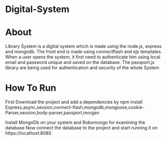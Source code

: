 # Digital-System


# About
Library System is a digital system which is made using the node.js, express and mongodb. The front end is made using connectflash and ejs templates. When a user opens the system, it first need to authenticate him using local email and password unique and saved on the database.
The passport.js library are being used for authentication and security of the whole System

# How To Run

First Download the project and add a dependencies by npm install  Express,async,session,connect-flash,mongodb,mongoose,cookie-Parser,session,body-parser,passport,morgan

Install MongoDb on your system and Robomongo for examining the database
Now connect the database to the project and start running it on https://localhost:8080



